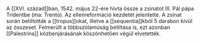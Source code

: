 A [[XVI. század]]ban, 1542. május 22-ére hívta össze a zsinatot III. Pál pápa Tridentbe (ma: Trento). Az ellenreformáció kezdetét jelentette.
A zsinat során betiltották a [[tropus]]okat, illetve a [[sequentia]]kból 5 darabon kívül az összeset. Felmerült a többszólamúság betiltása is, ezt azonban [[Palestrina]] közbenjárásának köszönhetően végül elvetették.